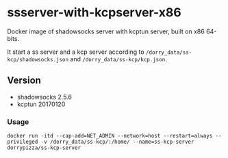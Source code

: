 # ssserver-with-kcpserver-x86
Docker image of shadowsocks server with kcptun server, built on x86 64-bits.

It start a ss server and a kcp server according to `/dorry_data/ss-kcp/shadowsocks.json` and `/dorry_data/ss-kcp/kcp.json`.

## Version
  - shadowsocks 2.5.6
  - kcptun 20170120

### Usage
```
docker run -itd --cap-add=NET_ADMIN --network=host --restart=always --privileged -v /dorry_data/ss-kcp/:/home/ --name=ss-kcp-server dorrypizza/ss-kcp-server
```